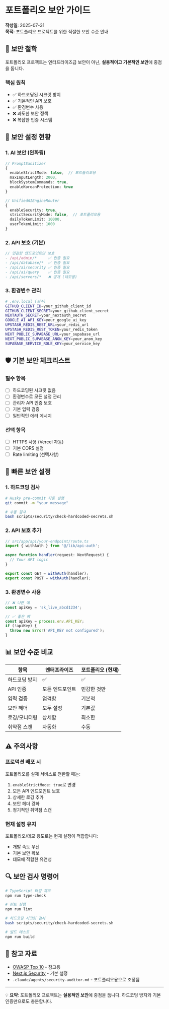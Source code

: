 # 포트폴리오 보안 가이드

**작성일**: 2025-07-31  
**목적**: 포트폴리오 프로젝트를 위한 적절한 보안 수준 안내

## 🎯 보안 철학

포트폴리오 프로젝트는 엔터프라이즈급 보안이 아닌, **실용적이고 기본적인 보안**에 중점을 둡니다.

### 핵심 원칙
- ✅ 하드코딩된 시크릿 방지
- ✅ 기본적인 API 보호
- ✅ 환경변수 사용
- ❌ 과도한 보안 정책
- ❌ 복잡한 인증 시스템

## 🔧 보안 설정 현황

### 1. AI 보안 (완화됨)

```typescript
// PromptSanitizer
{
  enableStrictMode: false,  // 포트폴리오용
  maxInputLength: 2000,
  blockSystemCommands: true,
  enableKoreanProtection: true
}

// UnifiedAIEngineRouter
{
  enableSecurity: true,
  strictSecurityMode: false,  // 포트폴리오용
  dailyTokenLimit: 10000,
  userTokenLimit: 1000
}
```

### 2. API 보호 (기본)

```typescript
// 민감한 엔드포인트만 보호
- /api/admin/*     ✅ 인증 필요
- /api/database/*  ✅ 인증 필요
- /api/ai/security ✅ 인증 필요
- /api/ai/query    ✅ 인증 필요
- /api/servers/*   ❌ 공개 (데모용)
```

### 3. 환경변수 관리

```bash
# .env.local (필수)
GITHUB_CLIENT_ID=your_github_client_id
GITHUB_CLIENT_SECRET=your_github_client_secret
NEXTAUTH_SECRET=your_nextauth_secret
GOOGLE_AI_API_KEY=your_google_ai_key
UPSTASH_REDIS_REST_URL=your_redis_url
UPSTASH_REDIS_REST_TOKEN=your_redis_token
NEXT_PUBLIC_SUPABASE_URL=your_supabase_url
NEXT_PUBLIC_SUPABASE_ANON_KEY=your_anon_key
SUPABASE_SERVICE_ROLE_KEY=your_service_key
```

## 🛡️ 기본 보안 체크리스트

### 필수 항목
- [ ] 하드코딩된 시크릿 없음
- [ ] 환경변수로 모든 설정 관리
- [ ] 관리자 API 인증 보호
- [ ] 기본 입력 검증
- [ ] 일반적인 에러 메시지

### 선택 항목
- [ ] HTTPS 사용 (Vercel 자동)
- [ ] 기본 CORS 설정
- [ ] Rate limiting (선택사항)

## 🚀 빠른 보안 설정

### 1. 하드코딩 검사

```bash
# Husky pre-commit 자동 실행
git commit -m "your message"

# 수동 검사
bash scripts/security/check-hardcoded-secrets.sh
```

### 2. API 보호 추가

```typescript
// src/app/api/your-endpoint/route.ts
import { withAuth } from '@/lib/api-auth';

async function handler(request: NextRequest) {
  // Your API logic
}

export const GET = withAuth(handler);
export const POST = withAuth(handler);
```

### 3. 환경변수 사용

```typescript
// ❌ 나쁜 예
const apiKey = 'sk_live_abcd1234';

// ✅ 좋은 예
const apiKey = process.env.API_KEY;
if (!apiKey) {
  throw new Error('API_KEY not configured');
}
```

## 📊 보안 수준 비교

| 항목 | 엔터프라이즈 | 포트폴리오 (현재) |
|------|--------------|-------------------|
| 하드코딩 방지 | ✅ | ✅ |
| API 인증 | 모든 엔드포인트 | 민감한 것만 |
| 입력 검증 | 엄격함 | 기본적 |
| 보안 헤더 | 모두 설정 | 기본값 |
| 로깅/모니터링 | 상세함 | 최소한 |
| 취약점 스캔 | 자동화 | 수동 |

## ⚠️ 주의사항

### 프로덕션 배포 시
포트폴리오를 실제 서비스로 전환할 때는:

1. `enableStrictMode: true`로 변경
2. 모든 API 엔드포인트 보호
3. 상세한 로깅 추가
4. 보안 헤더 강화
5. 정기적인 취약점 스캔

### 현재 설정 유지
포트폴리오/데모 용도로는 현재 설정이 적합합니다:
- 개발 속도 우선
- 기본 보안 확보
- 데모에 적합한 유연성

## 🔍 보안 검사 명령어

```bash
# TypeScript 타입 체크
npm run type-check

# 린트 실행
npm run lint

# 하드코딩 시크릿 검사
bash scripts/security/check-hardcoded-secrets.sh

# 빌드 테스트
npm run build
```

## 📝 참고 자료

- [OWASP Top 10](https://owasp.org/Top10/) - 참고용
- [Next.js Security](https://nextjs.org/docs/app/building-your-application/configuring/security-headers) - 기본 설정
- `.claude/agents/security-auditor.md` - 포트폴리오용으로 조정됨

---

💡 **요약**: 포트폴리오 프로젝트는 **실용적인 보안**에 중점을 둡니다. 하드코딩 방지와 기본 인증만으로도 충분합니다.